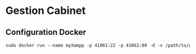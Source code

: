 # Gestion Cabinet

## Configuration Docker

```dockerfile
sudo docker run --name myXampp -p 41061:22 -p 41062:80 -d -v /path/to/git/gestion_cabinet/:/opt/lampp/htdocs/ tomsik68/xampp 
```